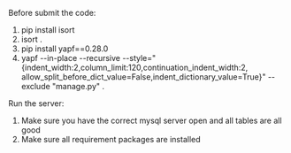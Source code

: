 Before submit the code:
1. pip install isort
2. isort .
3. pip install yapf==0.28.0
4. yapf --in-place --recursive --style="{indent_width:2,column_limit:120,continuation_indent_width:2,
   allow_split_before_dict_value=False,indent_dictionary_value=True}" --exclude "manage.py" .

Run the server:
1. Make sure you have the correct mysql server open and all tables are all good
2. Make sure all requirement packages are installed
